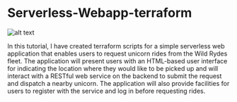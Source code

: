 # Serverless-Webapp-terraform

![alt text](https://drive.google.com/file/d/16aSioYZNYiYcqUD1XNLKNmWqr-lGEADZ/view?usp=drive_link)

In this tutorial, I have created terraform scripts for a simple serverless web application that enables users to request unicorn rides from the Wild Rydes fleet. The application will present users with an HTML-based user interface for indicating the location where they would like to be picked up and will interact with a RESTful web service on the backend to submit the request and dispatch a nearby unicorn. The application will also provide facilities for users to register with the service and log in before requesting rides.

